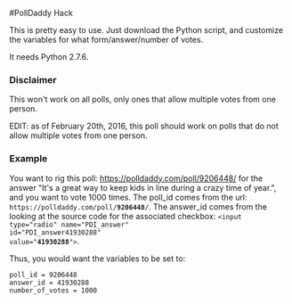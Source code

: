 #PollDaddy Hack

This is pretty easy to use.  Just download the Python script, and customize the variables for what form/answer/number of votes.  

It needs Python 2.7.6.

### Disclaimer
This won't work on all polls, only ones that allow multiple votes from one person.

EDIT: as of February 20th, 2016, this poll should work on polls that do not allow multiple votes from one person.

### Example
You want to rig this poll: https://polldaddy.com/poll/9206448/ for the answer "It's a great way to keep kids in line during a crazy time of year.", and you want to vote 1000 times.  The poll_id comes from the url: <code>https://polldaddy\.com/poll/**9206448**/</code>.  The answer_id comes from the looking at the source code for the associated checkbox: <code>\<input type="radio" name="PDI_answer" id="PDI_answer41930288" value="**41930288**"></code>.


Thus, you would want the variables to be set to:
```
poll_id = 9206448
answer_id = 41930288
number_of_votes = 1000
```
